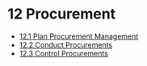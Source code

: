 # 12 Procurement

- [12.1 Plan Procurement Management](12.1-plan-procurement-management.md)
- [12.2 Conduct Procurements](12.2-conduct-procurements.md)
- [12.3 Control Procurements](12.3-control-procurements.md)
